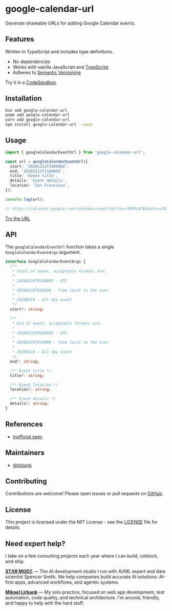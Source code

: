 # google-calendar-url

Generate shareable URLs for adding Google Calendar events.

## Features

Written in TypeScript and includes type definitions.

- No dependencies
- Works with vanilla JavaScript and
  [TypeScript](https://www.typescriptlang.org/)
- Adheres to [Semantic Versioning](https://semver.org/spec/v2.0.0.html)

Try it in a [CodeSandbox](https://codesandbox.io/s/google-calendar-url-fbvyr).

## Installation

```sh
bun add google-calendar-url
pnpm add google-calendar-url
yarn add google-calendar-url
npm install google-calendar-url --save
```

## Usage

```ts
import { googleCalendarEventUrl } from 'google-calendar-url';

const url = googleCalendarEventUrl({
  start: '20201212T100000Z',
  end: '20201212T110000Z',
  title: 'Event title',
  details: 'Event details',
  location: 'San Francisco',
});

console.log(url);

// https://calendar.google.com/calendar/event?action=TEMPLATE&dates=20201212T100000Z%2F20201212T110000Z&text=Event+title&details=Event+details&location=San+Francisco
```

[Try the URL ](https://calendar.google.com/calendar/event?action=TEMPLATE&dates=20201212T100000Z%2F20201212T110000Z&text=Event+title&details=Event+details&location=San+Francisco)

## API

The `googleCalendarEventUrl` function takes a single `GoogleCalendarEventArgs`
argument.

```ts
interface GoogleCalendarEventArgs {
  /**
   * Start of event, acceptable formats are:
   *
   * 20200316T010000Z - UTC
   *
   * 20200316T010000 - Time local to the user
   *
   * 20200316 - All day event
   */
  start?: string;

  /**
   * End of event, acceptable formats are:
   *
   * 20200316T010000Z - UTC
   *
   * 20200316T010000 - Time local to the user
   *
   * 20200316 - All day event
   */
  end?: string;

  /** Event title */
  title?: string;

  /** Event location */
  location?: string;

  /** Event details */
  details?: string;
}
```

## References

- [Inofficial spec](https://github.com/InteractionDesignFoundation/add-event-to-calendar-docs/blob/master/services/google.md)

## Maintainers

- [@lirbank](https://github.com/lirbank)

## Contributing

Contributions are welcome! Please open issues or pull requests on
[GitHub](https://github.com/starmode-base/neon-testing/pulls).

## License

This project is licensed under the MIT License - see the [LICENSE](LICENSE) file
for details.

## Need expert help?

I take on a few consulting projects each year where I can build, unblock, and
ship.

**[STΛR MODΞ](https://www.starmode.dev/)** — The AI development studio I run
with AI/ML expert and data scientist Spencer Smith. We help companies build
accurate AI solutions: AI-first apps, advanced workflows, and agentic systems.

**[Mikael Lirbank](https://www.lirbank.com/)** — My solo practice, focused on
web app development, test automation, code quality, and technical architecture.
I'm around, friendly, and happy to help with the hard stuff.
